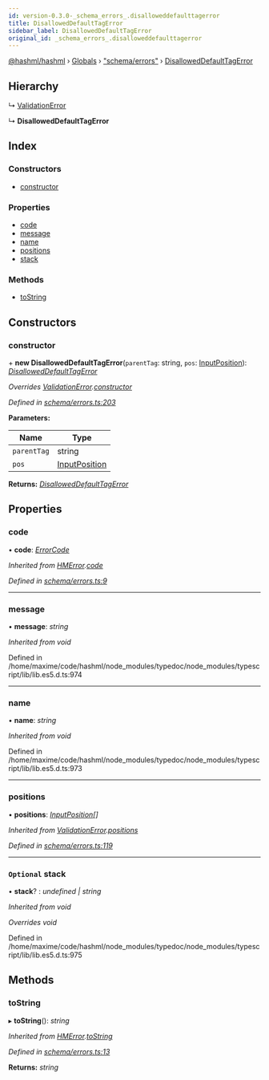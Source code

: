 ```yaml
---
id: version-0.3.0-_schema_errors_.disalloweddefaulttagerror
title: DisallowedDefaultTagError
sidebar_label: DisallowedDefaultTagError
original_id: _schema_errors_.disalloweddefaulttagerror
---
```


[@hashml/hashml](../index.md) › [Globals](../globals.md) › ["schema/errors"](../modules/_schema_errors_.md) › [DisallowedDefaultTagError](_schema_errors_.disalloweddefaulttagerror.md)

## Hierarchy

  ↳ [ValidationError](_schema_errors_.validationerror.md)

  ↳ **DisallowedDefaultTagError**

## Index

### Constructors

* [constructor](_schema_errors_.disalloweddefaulttagerror.md#constructor)

### Properties

* [code](_schema_errors_.disalloweddefaulttagerror.md#code)
* [message](_schema_errors_.disalloweddefaulttagerror.md#message)
* [name](_schema_errors_.disalloweddefaulttagerror.md#name)
* [positions](_schema_errors_.disalloweddefaulttagerror.md#positions)
* [stack](_schema_errors_.disalloweddefaulttagerror.md#optional-stack)

### Methods

* [toString](_schema_errors_.disalloweddefaulttagerror.md#tostring)

## Constructors

###  constructor

\+ **new DisallowedDefaultTagError**(`parentTag`: string, `pos`: [InputPosition](../interfaces/_parser_inputposition_.inputposition.md)): *[DisallowedDefaultTagError](_schema_errors_.disalloweddefaulttagerror.md)*

*Overrides [ValidationError](_schema_errors_.validationerror.md).[constructor](_schema_errors_.validationerror.md#constructor)*

*Defined in [schema/errors.ts:203](https://github.com/hashml/hashml/blob/6983021/src/schema/errors.ts#L203)*

**Parameters:**

Name | Type |
------ | ------ |
`parentTag` | string |
`pos` | [InputPosition](../interfaces/_parser_inputposition_.inputposition.md) |

**Returns:** *[DisallowedDefaultTagError](_schema_errors_.disalloweddefaulttagerror.md)*

## Properties

###  code

• **code**: *[ErrorCode](../enums/_schema_errors_.errorcode.md)*

*Inherited from [HMError](_schema_errors_.hmerror.md).[code](_schema_errors_.hmerror.md#code)*

*Defined in [schema/errors.ts:9](https://github.com/hashml/hashml/blob/6983021/src/schema/errors.ts#L9)*

___

###  message

• **message**: *string*

*Inherited from void*

Defined in /home/maxime/code/hashml/node_modules/typedoc/node_modules/typescript/lib/lib.es5.d.ts:974

___

###  name

• **name**: *string*

*Inherited from void*

Defined in /home/maxime/code/hashml/node_modules/typedoc/node_modules/typescript/lib/lib.es5.d.ts:973

___

###  positions

• **positions**: *[InputPosition](../interfaces/_parser_inputposition_.inputposition.md)[]*

*Inherited from [ValidationError](_schema_errors_.validationerror.md).[positions](_schema_errors_.validationerror.md#positions)*

*Defined in [schema/errors.ts:119](https://github.com/hashml/hashml/blob/6983021/src/schema/errors.ts#L119)*

___

### `Optional` stack

• **stack**? : *undefined | string*

*Inherited from void*

*Overrides void*

Defined in /home/maxime/code/hashml/node_modules/typedoc/node_modules/typescript/lib/lib.es5.d.ts:975

## Methods

###  toString

▸ **toString**(): *string*

*Inherited from [HMError](_schema_errors_.hmerror.md).[toString](_schema_errors_.hmerror.md#tostring)*

*Defined in [schema/errors.ts:13](https://github.com/hashml/hashml/blob/6983021/src/schema/errors.ts#L13)*

**Returns:** *string*
